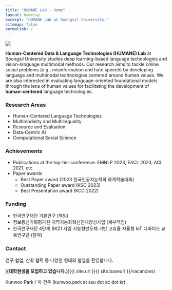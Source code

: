 ```yaml
---
title: "HUMANE Lab - Home"
layout: homelay
excerpt: "HUMANE Lab at Soongsil University."
sitemap: false
permalink: /
---
```


<img src="{{ site.url }}{{ site.baseurl }}/images/teampic/202312_ksc.jpg" style="max-width:100%; height:auto;"/>

**Human-Centered Data & Language Technologies (HUMANE) Lab** at Soongsil University studies deep learning-based language technologies and vision-language multimodal methods. 
Our research aims to tackle online social problems (e.g., misinformation and hate speech) by developing language and multimodal technologies centered around human values.
We are also interested in evaluating language-oriented foundational models through the lens of human values for facilitating the development of **human-centered** language technologies.

### Research Areas

- Human-Centered Language Technologies
- Multimodality and Multilinguality
- Resource and Evaluation
- Data-Centric AI
- Computational Social Science

### Achievements

- Publications at the top-tier conference: EMNLP 2023, EACL 2023, ACL 2021, etc.
- Paper awards
  + Best Paper award (2023 한국인공지능학회 하계학술대회)
  + Outstanding Paper award (KSC 2023)
  + Best Presentation award (KCC 2022)

### Funding

- 한국연구재단 기본연구 (책임)
- 정보통신기획평가원 지역지능화혁신인재양성사업 (세부책임)
- 한국연구재단 4단계 BK21 사업 지능형반도체 기반 고효율 자율형 IoT 디바이스 교육연구단 (참여)

### Contact

연구 협업, 산학 협력 등 다양한 형태의 협업을 환영합니다.

[**(대학원생을 모집하고 있습니다.)**]({{ site.url }}{{ site.baseurl }}/vacancies)

Kunwoo Park / 박 건우 (kunwoo.park at ssu dot ac dot kr)

 
